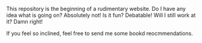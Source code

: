 This repository is the beginning of a rudimentary website. Do I have any idea what is going on? Absolutely not! Is it fun? Debatable! Will I still work at it? Damn right!

If you feel so inclined, feel free to send me some bookd reocmmendations.
